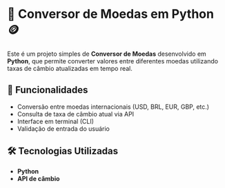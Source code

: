 # 💱 Conversor de Moedas em Python 🪙

Este é um projeto simples de **Conversor de Moedas** desenvolvido em **Python**, que permite converter valores entre diferentes moedas utilizando taxas de câmbio atualizadas em tempo real.

## 🚀 Funcionalidades

- Conversão entre moedas internacionais (USD, BRL, EUR, GBP, etc.)
- Consulta de taxa de câmbio atual via API
- Interface em terminal (CLI)
- Validação de entrada do usuário

## 🛠 Tecnologias Utilizadas

- **Python**
- **API de câmbio**

